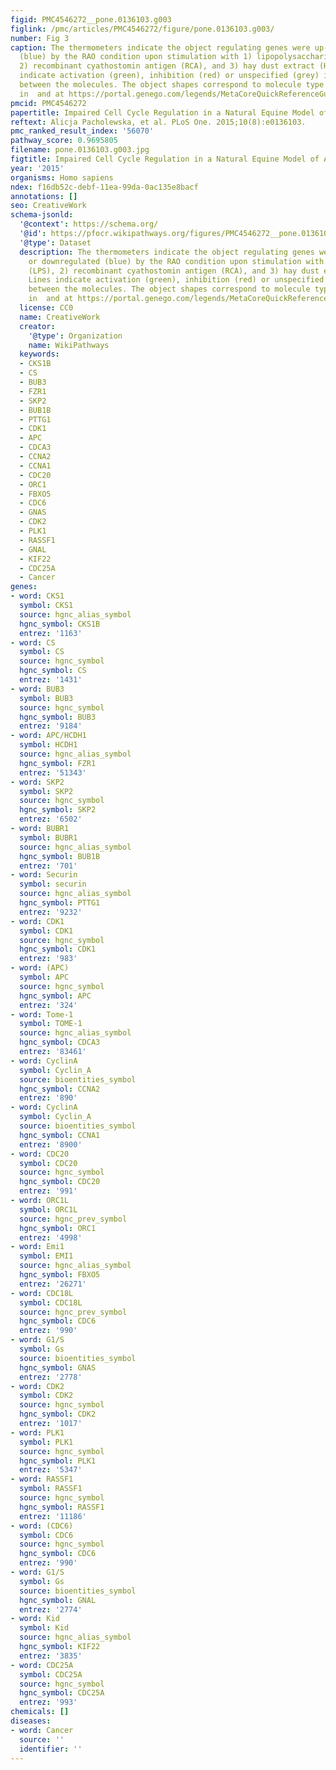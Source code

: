 ```yaml
---
figid: PMC4546272__pone.0136103.g003
figlink: /pmc/articles/PMC4546272/figure/pone.0136103.g003/
number: Fig 3
caption: The thermometers indicate the object regulating genes were up- (red) or downregulated
  (blue) by the RAO condition upon stimulation with 1) lipopolysaccharides (LPS),
  2) recombinant cyathostomin antigen (RCA), and 3) hay dust extract (HDE). Lines
  indicate activation (green), inhibition (red) or unspecified (grey) interactions
  between the molecules. The object shapes correspond to molecule type and are described
  in  and at https://portal.genego.com/legends/MetaCoreQuickReferenceGuide.pdf.
pmcid: PMC4546272
papertitle: Impaired Cell Cycle Regulation in a Natural Equine Model of Asthma.
reftext: Alicja Pacholewska, et al. PLoS One. 2015;10(8):e0136103.
pmc_ranked_result_index: '56070'
pathway_score: 0.9695805
filename: pone.0136103.g003.jpg
figtitle: Impaired Cell Cycle Regulation in a Natural Equine Model of Asthma
year: '2015'
organisms: Homo sapiens
ndex: f16db52c-debf-11ea-99da-0ac135e8bacf
annotations: []
seo: CreativeWork
schema-jsonld:
  '@context': https://schema.org/
  '@id': https://pfocr.wikipathways.org/figures/PMC4546272__pone.0136103.g003.html
  '@type': Dataset
  description: The thermometers indicate the object regulating genes were up- (red)
    or downregulated (blue) by the RAO condition upon stimulation with 1) lipopolysaccharides
    (LPS), 2) recombinant cyathostomin antigen (RCA), and 3) hay dust extract (HDE).
    Lines indicate activation (green), inhibition (red) or unspecified (grey) interactions
    between the molecules. The object shapes correspond to molecule type and are described
    in  and at https://portal.genego.com/legends/MetaCoreQuickReferenceGuide.pdf.
  license: CC0
  name: CreativeWork
  creator:
    '@type': Organization
    name: WikiPathways
  keywords:
  - CKS1B
  - CS
  - BUB3
  - FZR1
  - SKP2
  - BUB1B
  - PTTG1
  - CDK1
  - APC
  - CDCA3
  - CCNA2
  - CCNA1
  - CDC20
  - ORC1
  - FBXO5
  - CDC6
  - GNAS
  - CDK2
  - PLK1
  - RASSF1
  - GNAL
  - KIF22
  - CDC25A
  - Cancer
genes:
- word: CKS1
  symbol: CKS1
  source: hgnc_alias_symbol
  hgnc_symbol: CKS1B
  entrez: '1163'
- word: CS
  symbol: CS
  source: hgnc_symbol
  hgnc_symbol: CS
  entrez: '1431'
- word: BUB3
  symbol: BUB3
  source: hgnc_symbol
  hgnc_symbol: BUB3
  entrez: '9184'
- word: APC/HCDH1
  symbol: HCDH1
  source: hgnc_alias_symbol
  hgnc_symbol: FZR1
  entrez: '51343'
- word: SKP2
  symbol: SKP2
  source: hgnc_symbol
  hgnc_symbol: SKP2
  entrez: '6502'
- word: BUBR1
  symbol: BUBR1
  source: hgnc_alias_symbol
  hgnc_symbol: BUB1B
  entrez: '701'
- word: Securin
  symbol: securin
  source: hgnc_alias_symbol
  hgnc_symbol: PTTG1
  entrez: '9232'
- word: CDK1
  symbol: CDK1
  source: hgnc_symbol
  hgnc_symbol: CDK1
  entrez: '983'
- word: (APC)
  symbol: APC
  source: hgnc_symbol
  hgnc_symbol: APC
  entrez: '324'
- word: Tome-1
  symbol: TOME-1
  source: hgnc_alias_symbol
  hgnc_symbol: CDCA3
  entrez: '83461'
- word: CyclinA
  symbol: Cyclin_A
  source: bioentities_symbol
  hgnc_symbol: CCNA2
  entrez: '890'
- word: CyclinA
  symbol: Cyclin_A
  source: bioentities_symbol
  hgnc_symbol: CCNA1
  entrez: '8900'
- word: CDC20
  symbol: CDC20
  source: hgnc_symbol
  hgnc_symbol: CDC20
  entrez: '991'
- word: ORC1L
  symbol: ORC1L
  source: hgnc_prev_symbol
  hgnc_symbol: ORC1
  entrez: '4998'
- word: Emi1
  symbol: EMI1
  source: hgnc_alias_symbol
  hgnc_symbol: FBXO5
  entrez: '26271'
- word: CDC18L
  symbol: CDC18L
  source: hgnc_prev_symbol
  hgnc_symbol: CDC6
  entrez: '990'
- word: G1/S
  symbol: Gs
  source: bioentities_symbol
  hgnc_symbol: GNAS
  entrez: '2778'
- word: CDK2
  symbol: CDK2
  source: hgnc_symbol
  hgnc_symbol: CDK2
  entrez: '1017'
- word: PLK1
  symbol: PLK1
  source: hgnc_symbol
  hgnc_symbol: PLK1
  entrez: '5347'
- word: RASSF1
  symbol: RASSF1
  source: hgnc_symbol
  hgnc_symbol: RASSF1
  entrez: '11186'
- word: (CDC6)
  symbol: CDC6
  source: hgnc_symbol
  hgnc_symbol: CDC6
  entrez: '990'
- word: G1/S
  symbol: Gs
  source: bioentities_symbol
  hgnc_symbol: GNAL
  entrez: '2774'
- word: Kid
  symbol: Kid
  source: hgnc_alias_symbol
  hgnc_symbol: KIF22
  entrez: '3835'
- word: CDC25A
  symbol: CDC25A
  source: hgnc_symbol
  hgnc_symbol: CDC25A
  entrez: '993'
chemicals: []
diseases:
- word: Cancer
  source: ''
  identifier: ''
---
```

